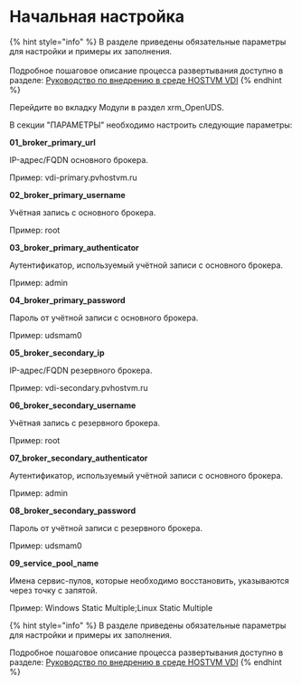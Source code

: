 # Начальная настройка

{% hint style="info" %}
В разделе приведены обязательные параметры для настройки и примеры их заполнения.\
\
Подробное пошаговое описание процесса развертывания доступно в разделе: [Руководство по внедрению в среде HOSTVM VDI](rukovodstvo-po-vnedreniyu-v-srede-hostvm-vdi.md)
{% endhint %}

Перейдите во вкладку Модули в раздел xrm\_OpenUDS.&#x20;

В секции "ПАРАМЕТРЫ" необходимо настроить следующие параметры:



**01\_broker\_primary\_url**&#x20;

IP-адрес/FQDN основного брокера.

Пример: vdi-primary.pvhostvm.ru



**02\_broker\_primary\_username**

Учётная запись с основного брокера.

Пример: root



**03\_broker\_primary\_authenticator**

Аутентификатор, используемый учётной записи с основного брокера.

Пример: admin



**04\_broker\_primary\_password**&#x20;

Пароль от учётной записи с основного брокера.

Пример: udsmam0



**05\_broker\_secondary\_ip**&#x20;

IP-адрес/FQDN резервного брокера.

Пример: vdi-secondary.pvhostvm.ru



**06\_broker\_secondary\_username**

Учётная запись с резервного брокера.

Пример: root



**07\_broker\_secondary\_authenticator**

Аутентификатор, используемый учётной записи с основного брокера.

Пример: admin



**08\_broker\_secondary\_password**

Пароль от учётной записи с резервного брокера.

Пример: udsmam0



**09\_service\_pool\_name**

Имена сервис-пулов, которые необходимо восстановить, указываются через точку с запятой.

Пример: Windows Static Multiple;Linux Static Multiple



{% hint style="info" %}
В разделе приведены обязательные параметры для настройки и примеры их заполнения.



Подробное пошаговое описание процесса развертывания доступно в разделе: [Руководство по внедрению в среде HOSTVM VDI](rukovodstvo-po-vnedreniyu-v-srede-hostvm-vdi.md)
{% endhint %}
